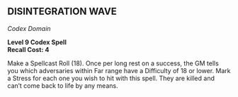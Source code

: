 ## DISINTEGRATION WAVE  
_Codex Domain_

**Level 9 Codex Spell**  
**Recall Cost: 4**

Make a Spellcast Roll (18). Once per long rest on a success, the GM tells you which adversaries within Far range have a Difficulty of 18 or lower. Mark a Stress for each one you wish to hit with this spell. They are killed and can’t come back to life by any means.  
